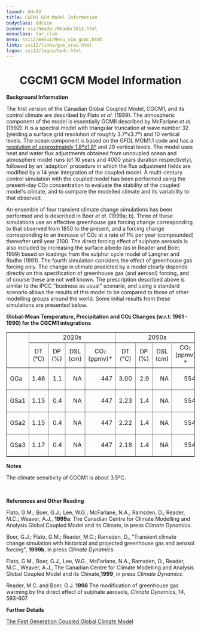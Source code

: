 ```yaml
---
layout: ddc02
title: CGCM1 GCM Model Information
bodyclass: ddcsim
banner: ssi/header/Header2012.html
menuclass: tar_clim
menu: ssi12/menu1/Menu_sim_gcmc.html
links: ssi12/links/gcm_sres.html
logos: ssi12/logos/badc.html
---
```

 <div id="pagetitle">
 <h1 align="center">CGCM1 GCM Model Information </h1>
 </div>
 <!-- End of Page Title Block -->
 
 
 <!-- Insert Model Info Here -->
 <P><B>Background Information</B></P>
 
 <P>The first version of the Canadian Global Coupled Model, CGCM1,
 and its control climate are described by Flato <I>et al.</I> (1999).
 The atmospheric component of the model is essentially GCMII described
 by McFarlane <I>et al.</I> (1992). It is a spectral model with
 triangular truncation at wave number 32 (yielding a surface grid
 resolution of roughly 3.7&ordm;x3.7&ordm;) and 10 vertical levels.
 The ocean component is based on the GFDL MOM1.1 code and has a
 <A HREF="cgcm1_landsea.html">resolution
 of approximately 1.8&ordm;x1.8&ordm;</A> and 29 vertical levels.
 The model uses heat and water flux adjustments obtained from uncoupled
 ocean and atmosphere model runs (of 10 years and 4000 years duration
 respectively), followed by an `adaption' procedure in which the
 flux adjustment fields are modified by a 14 year integration of
 the coupled model. A multi-century control simulation with the
 coupled model has been performed using the present-day CO<FONT
 SIZE="-2">2</FONT> concentration to evaluate the stability of
 the coupled model's climate, and to compare the modelled climate
 and its variability to that observed.</P>
 
 <P>An ensemble of four transient climate change simulations has
 been performed and is described in Boer <I>et al</I>. (1999a;
 b). Three of these simulations use an effective greenhouse gas
 forcing change corresponding to that observed from 1850 to the
 present, and a forcing change corresponding to an increase of
 CO<FONT SIZE="-2">2</FONT> at a rate of 1% per year (compounded)
 thereafter until year 2100. The direct forcing effect of sulphate
 aerosols is also included by increasing the surface albedo (as
 in Reader and Boer, 1999) based on loadings from the sulphur cycle
 model of Langner and Rodhe (1991). The fourth simulation considers
 the effect of greenhouse gas forcing only. The change in climate
 predicted by a model clearly depends directly on this specification
 of greenhouse gas (and aerosol) forcing, and of course these are
 not well known. The prescription described above is similar to
 the IPCC &quot;business as usual&quot; scenario, and using a standard
 scenario allows the results of this model to be compared to those
 of other modelling groups around the world. Some initial results
 from these simulations are presented below.</P>
 
 <P><B>Global-Mean Temperature, Precipitation and CO<FONT SIZE="-2">2</FONT> Changes
 (w.r.t. 1961 - 1990) for the CGCM1 integrations</B></P>
 
 <TABLE WIDTH="95%" BORDER="1" align="center" CELLPADDING="0" CELLSPACING="2">
 <TR>
 <TD ROWSPAN="2" ></TD>
 <TD COLSPAN="4" align="center">2020s</TD>
 <TD COLSPAN="4" align="center">2050s</TD>
 <TD COLSPAN="4" align="center">2080s</TD>
 </TR>
 <TR>
 <TD ALIGN="CENTER" HEIGHT="17" WIDTH="8%"><FONT FACE="Symbol">D</FONT>T
 <BR>(&deg;C)</TD>
 <TD ALIGN="CENTER" WIDTH="8%"><FONT FACE="Symbol">D</FONT>P<BR>(%)</TD>
 <TD ALIGN="CENTER" WIDTH="8%"><FONT FACE="Symbol">D</FONT>SL<BR>(cm)</TD>
 <TD ALIGN="CENTER" WIDTH="8%">CO<FONT SIZE="-2">2</FONT><BR
 CLEAR="ALL">(ppmv)*</TD>
 <TD ALIGN="CENTER" WIDTH="8%"><FONT FACE="Symbol">D</FONT>T<BR>(&deg;C)</TD>
 <TD ALIGN="CENTER" WIDTH="8%"><FONT FACE="Symbol">D</FONT>P <BR>(%)</TD>
 <TD ALIGN="CENTER" WIDTH="8%"><FONT FACE="Symbol">D</FONT>SL
 <BR>(cm)</TD>
 <TD ALIGN="CENTER" WIDTH="8%">CO<FONT SIZE="-2">2 </FONT><BR>(ppmv) *</TD>
 <TD ALIGN="CENTER" WIDTH="8%"><FONT FACE="Symbol">D</FONT>T <BR>(&deg;C)</TD>
 <TD ALIGN="CENTER" WIDTH="8%"><FONT FACE="Symbol">D</FONT>P<BR>(%)</TD>
 <TD ALIGN="CENTER" WIDTH="8%"><FONT FACE="Symbol">D</FONT>SL
 <BR>(cm)</TD>
 <TD ALIGN="CENTER" WIDTH="8%">CO<FONT SIZE="-2">2 </FONT><BR>(ppmv)*</TD>
 </TR>
 <TR>
 <TD WIDTH="8%">GGa</TD>
 <TD WIDTH="8%">
 <P ALIGN="right">1.46</p></TD>
 <TD WIDTH="8%">
 <P ALIGN="right">1.1</p></TD>
 <TD WIDTH="8%">
 <P ALIGN="right">NA</p></TD>
 <TD WIDTH="8%">
 <P ALIGN="right">447</p></TD>
 <TD WIDTH="8%">
 <P ALIGN="right">3.00</p></TD>
 <TD WIDTH="8%">
 <P ALIGN="right">2.9</p></TD>
 <TD WIDTH="8%">
 <P ALIGN="right">NA</p></TD>
 <TD WIDTH="8%">
 <P ALIGN="right">554</p></TD>
 <TD WIDTH="8%">
 <P ALIGN="right">4.91</p></TD>
 <TD WIDTH="8%">
 <P ALIGN="right">5.7</p></TD>
 <TD WIDTH="8%">
 <P ALIGN="right">NA</p></TD>
 <TD WIDTH="8%">
 <P ALIGN="right">687</p></TD>
 </TR>
 <TR>
 <TD WIDTH="8%">GSa1</TD>
 <TD WIDTH="8%">
 <P ALIGN="right">1.15</p></TD>
 <TD WIDTH="8%">
 <P ALIGN="right">0.4</p></TD>
 <TD WIDTH="8%">
 <P ALIGN="right">NA</p></TD>
 <TD WIDTH="8%">
 <P ALIGN="right">447</p></TD>
 <TD WIDTH="8%">
 <P ALIGN="right">2.23</p></TD>
 <TD WIDTH="8%">
 <P ALIGN="right">1.4</p></TD>
 <TD WIDTH="8%">
 <P ALIGN="right">NA</p></TD>
 <TD WIDTH="8%">
 <P ALIGN="right">554</p></TD>
 <TD WIDTH="8%">
 <P ALIGN="right">3.81</p></TD>
 <TD WIDTH="8%">
 <P ALIGN="right">3.2</p></TD>
 <TD WIDTH="8%">
 <P ALIGN="right">NA</p></TD>
 <TD WIDTH="8%">
 <P ALIGN="right">687</p></TD>
 </TR>
 <TR>
 <TD WIDTH="8%">GSa2</TD>
 <TD WIDTH="8%">
 <P ALIGN="right">1.15</p></TD>
 <TD WIDTH="8%">
 <P ALIGN="right">0.4</p></TD>
 <TD WIDTH="8%">
 <P ALIGN="right">NA</p></TD>
 <TD WIDTH="8%">
 <P ALIGN="right">447</p></TD>
 <TD WIDTH="8%">
 <P ALIGN="right">2.22</p></TD>
 <TD WIDTH="8%">
 <P ALIGN="right">1.4</p></TD>
 <TD WIDTH="8%">
 <P ALIGN="right">NA</p></TD>
 <TD WIDTH="8%">
 <P ALIGN="right">554</p></TD>
 <TD WIDTH="8%">
 <P ALIGN="right">3.85</p></TD>
 <TD WIDTH="8%">
 <P ALIGN="right">3.2</p></TD>
 <TD WIDTH="8%">
 <P ALIGN="right">NA</p></TD>
 <TD WIDTH="8%">
 <P ALIGN="right">687</p></TD>
 </TR>
 <TR>
 <TD WIDTH="8%">GSa3</TD>
 <TD WIDTH="8%">
 <P ALIGN="right">1.17</p></TD>
 <TD WIDTH="8%">
 <P ALIGN="right">0.4</p></TD>
 <TD WIDTH="8%">
 <P ALIGN="right">NA</p></TD>
 <TD WIDTH="8%">
 <P ALIGN="right">447</p></TD>
 <TD WIDTH="8%">
 <P ALIGN="right">2.18</p></TD>
 <TD WIDTH="8%">
 <P ALIGN="right">1.4</p></TD>
 <TD WIDTH="8%">
 <P ALIGN="right">NA</p></TD>
 <TD WIDTH="8%">
 <P ALIGN="right">554</p></TD>
 <TD WIDTH="8%">
 <P ALIGN="right">3.75</p></TD>
 <TD WIDTH="8%">
 <P ALIGN="right">3.2</p></TD>
 <TD WIDTH="8%">
 <P ALIGN="right">NA</p></TD>
 <TD WIDTH="8%">
 <P ALIGN="right">687</p></TD>
 </TR>
 </TABLE>
 
 <P><B>Notes</B></P>
 <P>The climate sensitivity of CGCM1 is about 3.5&ordm;C.</P>
 
 <P>&nbsp;</P>
 
 <P><B>References and Other Reading</B></P>
 
 <P>Flato, G.M.; Boer, G.J.; Lee, W.G.; McFarlane, N.A.; Ramsden,
 D.; Reader, M.C.; Weaver, A.J., <B>1999a</B>: The Canadian Centre
 for Climate Modelling and Analysis Global Coupled Model and its
 Climate, in press <I>Climate Dynamics</I>.</P>
 
 <P>Boer, G.J.; Flato, G.M.; Reader, M.C.; Ramsden, D., &quot;Transient
 climate change simulation with historical and projected greenhouse
 gas and aerosol forcing&quot;, <B>1999b</B>,
 in press <I>Climate Dynamics</I>.</P>
 
 <P>Flato, G.M., Boer, G.J., Lee, W.G., McFarlane, N.A., Ramsden,
 D., Reader, M.C., Weaver, A.J., The Canadian Centre for Climate
 Modelling and Analysis Global Coupled Model and its Climate,<B>1999</B>,
 in press <I>Climate Dynamics</I>.</P>
 
 <P>Reader, M.C. and Boer, G.J. <B>1998 </B>The modification of
 greenhouse gas warming by the direct effect of sulphate aerosols,
 <I>Climate Dynamics</I>, 14, 593-607.</P>
 
 <P><B>Further Details</B></P>
 
<P><A HREF="http://www.ec.gc.ca/ccmac-cccma/default.asp?lang=En&n=540909E4-1">The First Generation Coupled Global Climate Model</A>
 
 <p>&nbsp;</p>
 
 
 
 <p>&nbsp;</p>
 
 <!-- end of center column -->
